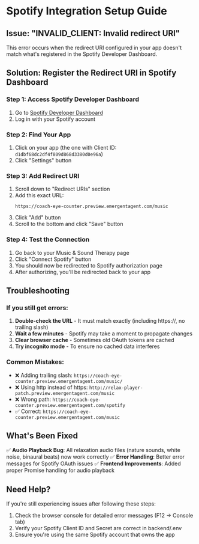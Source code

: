 # Spotify Integration Setup Guide

## Issue: "INVALID_CLIENT: Invalid redirect URI"

This error occurs when the redirect URI configured in your app doesn't match what's registered in the Spotify Developer Dashboard.

## Solution: Register the Redirect URI in Spotify Dashboard

### Step 1: Access Spotify Developer Dashboard
1. Go to [Spotify Developer Dashboard](https://developer.spotify.com/dashboard)
2. Log in with your Spotify account

### Step 2: Find Your App
1. Click on your app (the one with Client ID: `d1dbf68dc2df4f809d868d3380d0e96a`)
2. Click "Settings" button

### Step 3: Add Redirect URI
1. Scroll down to "Redirect URIs" section
2. Add this exact URL:
   ```
   https://coach-eye-counter.preview.emergentagent.com/music
   ```
3. Click "Add" button
4. Scroll to the bottom and click "Save" button

### Step 4: Test the Connection
1. Go back to your Music & Sound Therapy page
2. Click "Connect Spotify" button
3. You should now be redirected to Spotify authorization page
4. After authorizing, you'll be redirected back to your app

## Troubleshooting

### If you still get errors:
1. **Double-check the URL** - It must match exactly (including https://, no trailing slash)
2. **Wait a few minutes** - Spotify may take a moment to propagate changes
3. **Clear browser cache** - Sometimes old OAuth tokens are cached
4. **Try incognito mode** - To ensure no cached data interferes

### Common Mistakes:
- ❌ Adding trailing slash: `https://coach-eye-counter.preview.emergentagent.com/music/`
- ❌ Using http instead of https: `http://relax-player-patch.preview.emergentagent.com/music`
- ❌ Wrong path: `https://coach-eye-counter.preview.emergentagent.com/spotify`
- ✅ Correct: `https://coach-eye-counter.preview.emergentagent.com/music`

## What's Been Fixed

✅ **Audio Playback Bug**: All relaxation audio files (nature sounds, white noise, binaural beats) now work correctly
✅ **Error Handling**: Better error messages for Spotify OAuth issues
✅ **Frontend Improvements**: Added proper Promise handling for audio playback

## Need Help?

If you're still experiencing issues after following these steps:
1. Check the browser console for detailed error messages (F12 → Console tab)
2. Verify your Spotify Client ID and Secret are correct in backend/.env
3. Ensure you're using the same Spotify account that owns the app
